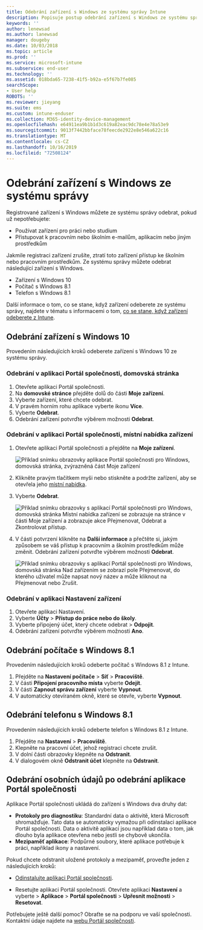 ```yaml
---
title: Odebrání zařízení s Windows ze systému správy Intune
description: Popisuje postup odebrání zařízení s Windows ze systému správy Intune.
keywords: ''
author: lenewsad
ms.author: lanewsad
manager: dougeby
ms.date: 10/03/2018
ms.topic: article
ms.prod: ''
ms.service: microsoft-intune
ms.subservice: end-user
ms.technology: ''
ms.assetid: 018bda65-7238-41f5-b92a-e5f67b7fe085
searchScope:
- User help
ROBOTS: ''
ms.reviewer: jieyang
ms.suite: ems
ms.custom: intune-enduser
ms.collection: M365-identity-device-management
ms.openlocfilehash: e64911ea9b1b1d3c619a82eac9dc78e4e78a53e9
ms.sourcegitcommit: 9013f7442bbface78feecde2922e8e546a622c16
ms.translationtype: MT
ms.contentlocale: cs-CZ
ms.lasthandoff: 10/16/2019
ms.locfileid: "72508124"
---
```

# <a name="remove-your-windows-device-from-management"></a>Odebrání zařízení s Windows ze systému správy

Registrované zařízení s Windows můžete ze systému správy odebrat, pokud už nepotřebujete:  
* Používat zařízení pro práci nebo studium 
* Přistupovat k pracovním nebo školním e-mailům, aplikacím nebo jiným prostředkům

Jakmile registraci zařízení zrušíte, ztratí toto zařízení přístup ke školním nebo pracovním prostředkům. Ze systému správy můžete odebrat následující zařízení s Windows.  
* Zařízení s Windows 10 
* Počítač s Windows 8.1
* Telefon s Windows 8.1
 
Další informace o tom, co se stane, když zařízení odeberete ze systému správy, najdete v tématu s informacemi o tom, [co se stane, když zařízení odeberete z Intune](what-happens-if-you-unenroll-your-device-from-intune-windows.md).  

## <a name="remove-your-windows-10-device"></a>Odebrání zařízení s Windows 10
Provedením následujících kroků odeberete zařízení s Windows 10 ze systému správy.

### <a name="remove-in-company-portal-app-home-page"></a>Odebrání v aplikaci Portál společnosti, **domovská** stránka  

1. Otevřete aplikaci Portál společnosti.
2. Na **domovské stránce** přejděte dolů do části **Moje zařízení**.
3. Vyberte zařízení, které chcete odebrat.
3. V pravém horním rohu aplikace vyberte ikonu **Více**.
4. Vyberte **Odebrat**. 
5. Odebrání zařízení potvrďte výběrem možnosti **Odebrat**.  

### <a name="remove-in-company-portal-app-device-context-menu"></a>Odebrání v aplikaci Portál společnosti, místní nabídka zařízení  

1. Otevřete aplikaci Portál společnosti a přejděte na **Moje zařízení**.

    ![Příklad snímku obrazovky aplikace Portál společnosti pro Windows, domovská stránka, zvýrazněná část Moje zařízení](./media/1809_CheckAccess_Context_Select_Device.png)

2. Klikněte pravým tlačítkem myši nebo stiskněte a podržte zařízení, aby se otevřela jeho [místní nabídka](https://docs.microsoft.com//windows/uwp/design/controls-and-patterns/menus).  

3. Vyberte **Odebrat**.  

    ![Příklad snímku obrazovky s aplikací Portál společnosti pro Windows, domovská stránka Místní nabídka zařízení se zobrazuje na stránce v části Moje zařízení a zobrazuje akce Přejmenovat, Odebrat a Zkontrolovat přístup.](./media/1809_DeviceContextMenu_Windows_CP.png)  

5. V části potvrzení klikněte na **Další informace** a přečtěte si, jakým způsobem se váš přístup k pracovním a školním prostředkům může změnit. Odebrání zařízení potvrďte výběrem možnosti **Odebrat**.   

     ![Příklad snímku obrazovky s aplikací Portál společnosti pro Windows, domovská stránka Nad zařízením se zobrazí pole Přejmenovat, do kterého uživatel může napsat nový název a může kliknout na Přejmenovat nebo Zrušit.](./media/1808_RemoveDevice_Popup.png)  


### <a name="remove-in-device-settings-app"></a>Odebrání v aplikaci Nastavení zařízení
1. Otevřete aplikaci Nastavení. 
2. Vyberte **Účty** > **Přístup do práce nebo do školy**.
3. Vyberte připojený účet, který chcete odebrat > **Odpojit**.
4. Odebrání zařízení potvrďte výběrem možnosti **Ano**.

## <a name="remove-your-windows-81-computer"></a>Odebrání počítače s Windows 8.1
Provedením následujících kroků odeberte počítač s Windows 8.1 z Intune.

1. Přejděte na **Nastavení počítače** > **Síť** > **Pracoviště**.
2. V části **Připojení pracovního místa** vyberte **Odejít**.
3. V části **Zapnout správu zařízení** vyberte **Vypnout**.
4. V automaticky otevíraném okně, které se otevře, vyberte **Vypnout**.

## <a name="remove-your-windows-81-phone"></a>Odebrání telefonu s Windows 8.1
Provedením následujících kroků odeberte telefon s Windows 8.1 z Intune.

1. Přejděte na **Nastavení** > **Pracoviště**.
2. Klepněte na pracovní účet, jehož registraci chcete zrušit.
3. V dolní části obrazovky klepněte na **Odstranit**.
4. V dialogovém okně **Odstranit účet** klepněte na **Odstranit**.  
## <a name="removing-your-personal-information-after-removing-the-company-portal"></a>Odebrání osobních údajů po odebrání aplikace Portál společnosti  

Aplikace Portál společnosti ukládá do zařízení s Windows dva druhy dat:

- **Protokoly pro diagnostiku**: Standardní data o aktivitě, která Microsoft shromažďuje. Tato data se automaticky vymažou při odinstalaci aplikace Portál společnosti. Data o aktivitě aplikací jsou například data o tom, jak dlouho byla aplikace otevřena nebo jestli se chybově ukončila.
- **Mezipaměť aplikace**: Podpůrné soubory, které aplikace potřebuje k práci, například ikony a nastavení.

Pokud chcete odstranit uložené protokoly a mezipaměť, proveďte jeden z následujících kroků:

* [Odinstalujte aplikaci Portál společnosti](https://support.microsoft.com/help/4028003/windows-10-uninstall-apps-and-programs). 

* Resetujte aplikaci Portál společnosti. Otevřete aplikaci **Nastavení** a vyberte > **Aplikace** > **Portál společnosti** > **Upřesnit možnosti** > **Resetovat**. 

Potřebujete ještě další pomoc? Obraťte se na podporu ve vaší společnosti. Kontaktní údaje najdete na [webu Portál společnosti](https://go.microsoft.com/fwlink/?linkid=2010980).
